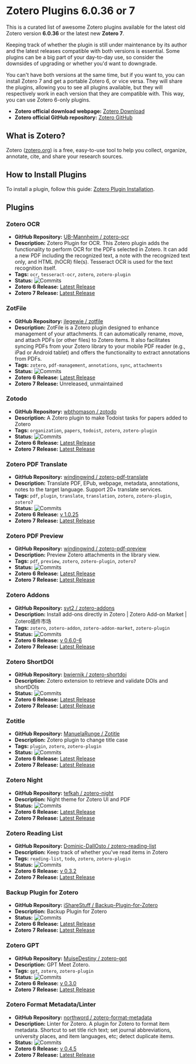 # Zotero Plugins 6.0.36 or 7

This is a curated list of awesome Zotero plugins available for the latest old Zotero version **6.0.36** or the latest new **Zotero 7**. 

Keeping track of whether the plugin is still under maintenance by its author and the latest releases compatible with both versions is essential. Some plugins can be a big part of your day-to-day use, so consider the downsides of upgrading or whether you'd want to downgrade.

You can't have both versions at the same time, but if you want to, you can install Zotero 7 and get a portable Zotero 6, or vice versa. They will share the plugins, allowing you to see all plugins available, but they will respectively work in each version that they are compatible with. This way, you can use Zotero 6-only plugins.

- **Zotero official download webpage:** [Zotero Download](https://www.zotero.org/download/)
- **Zotero official GitHub repository:** [Zotero GitHub](https://github.com/zotero/zotero)

## What is Zotero?

Zotero ([zotero.org](https://www.zotero.org)) is a free, easy-to-use tool to help you collect, organize, annotate, cite, and share your research sources.

## How to Install Plugins

To install a plugin, follow this guide: [Zotero Plugin Installation](https://www.zotero.org/support/plugins#:~:text=To%20install%20a%20plugin%20in,xpi%20onto%20the%20Plugins%20window).

## Plugins

### Zotero OCR

- **GitHub Repository:** [UB-Mannheim / zotero-ocr](https://github.com/UB-Mannheim/zotero-ocr)
- **Description:** Zotero Plugin for OCR. This Zotero plugin adds the functionality to perform OCR for the PDFs selected in Zotero. It can add a new PDF including the recognized text, a note with the recognized text only, and HTML (hOCR) file(s). Tesseract OCR is used for the text recognition itself.
- **Tags:** `ocr`, `tesseract-ocr`, `zotero`, `zotero-plugin`
- **Status:** ![Commits](https://badgen.net/github/last-commit/UB-Mannheim/zotero-ocr)
- **Zotero 6 Release:** [Latest Release](https://github.com/UB-Mannheim/zotero-ocr/releases/latest)
- **Zotero 7 Release:** [Latest Release](https://github.com/UB-Mannheim/zotero-ocr/releases/latest)

### ZotFile

- **GitHub Repository:** [jlegewie / zotfile](https://github.com/jlegewie/zotfile)
- **Description:** ZotFile is a Zotero plugin designed to enhance management of your attachments. It can automatically rename, move, and attach PDFs (or other files) to Zotero items. It also facilitates syncing PDFs from your Zotero library to your mobile PDF reader (e.g., iPad or Android tablet) and offers the functionality to extract annotations from PDFs.
- **Tags:** `zotero`, `pdf-management`, `annotations`, `sync`, `attachments`
- **Status:** ![Commits](https://badgen.net/github/last-commit/jlegewie/zotfile)
- **Zotero 6 Release:** [Latest Release](https://github.com/jlegewie/zotfile/releases/latest)
- **Zotero 7 Release:** Unreleased, unmaintained

### Zotodo

- **GitHub Repository:** [wbthomason / zotodo](https://github.com/wbthomason/zotodo)
- **Description:** A Zotero plugin to make Todoist tasks for papers added to Zotero
- **Tags:** `organization`, `papers`, `todoist`, `zotero`, `zotero-plugin`
- **Status:** ![Commits](https://badgen.net/github/last-commit/wbthomason/zotodo)
- **Zotero 6 Release:** [Latest Release](https://github.com/wbthomason/zotodo/releases/latest)
- **Zotero 7 Release:** [Latest Release](https://github.com/wbthomason/zotodo/releases/latest)

### Zotero PDF Translate

- **GitHub Repository:** [windingwind / zotero-pdf-translate](https://github.com/windingwind/zotero-pdf-translate)
- **Description:** Translate PDF, EPub, webpage, metadata, annotations, notes to the target language. Support 20+ translate services.
- **Tags:** `pdf`, `plugin`, `translate`, `translation`, `zotero`, `zotero-plugin`, `zotero7`
- **Status:** ![Commits](https://badgen.net/github/last-commit/windingwind/zotero-pdf-translate)
- **Zotero 6 Release:** [v 1.0.25](https://github.com/windingwind/zotero-pdf-translate/releases/tag/v1.0.25)
- **Zotero 7 Release:** [Latest Release](https://github.com/windingwind/zotero-pdf-translate/releases/latest)

### Zotero PDF Preview

- **GitHub Repository:** [windingwind / zotero-pdf-preview](https://github.com/windingwind/zotero-pdf-preview)
- **Description:** Preview Zotero attachments in the library view.
- **Tags:** `pdf`, `preview`, `zotero`, `zotero-plugin`, `zotero7`
- **Status:** ![Commits](https://badgen.net/github/last-commit/windingwind/zotero-pdf-preview)
- **Zotero 6 Release:** [Latest Release](https://github.com/windingwind/zotero-pdf-preview/releases/latest)
- **Zotero 7 Release:** [Latest Release](https://github.com/windingwind/zotero-pdf-preview/releases/latest)

### Zotero Addons

- **GitHub Repository:** [syt2 / zotero-addons](https://github.com/syt2/zotero-addons)
- **Description:** Install add-ons directly in Zotero | Zotero Add-on Market | Zotero插件市场
- **Tags:** `zotero`, `zotero-addon`, `zotero-addon-market`, `zotero-plugin`
- **Status:** ![Commits](https://badgen.net/github/last-commit/syt2/zotero-addons)
- **Zotero 6 Release:** [v 0.6.0-6](https://github.com/syt2/zotero-addons/releases/download/0.6.0-6/zotero-addons.xpi)
- **Zotero 7 Release:** [Latest Release](https://github.com/syt2/zotero-addons/releases/latest)

### Zotero ShortDOI

- **GitHub Repository:** [bwiernik / zotero-shortdoi](https://github.com/bwiernik/zotero-shortdoi)
- **Description:** Zotero extension to retrieve and validate DOIs and shortDOIs
- **Status:** ![Commits](https://badgen.net/github/last-commit/bwiernik/zotero-shortdoi)
- **Zotero 6 Release:** [Latest Release](https://github.com/bwiernik/zotero-shortdoi/releases/latest)
- **Zotero 7 Release:** [Latest Release](https://github.com/bwiernik/zotero-shortdoi/releases/latest)

### Zotitle

- **GitHub Repository:** [ManuelaRunge / Zotitle](https://github.com/ManuelaRunge/Zotitle)
- **Description:** Zotero plugin to change title case
- **Tags:** `plugin`, `zotero`, `zotero-plugin`
- **Status:** ![Commits](https://badgen.net/github/last-commit/ManuelaRunge/Zotitle)
- **Zotero 6 Release:** [Latest Release](https://github.com/ManuelaRunge/Zotitle/releases/latest)
- **Zotero 7 Release:** [Latest Release](https://github.com/ManuelaRunge/Zotitle/releases/latest)

### Zotero Night

- **GitHub Repository:** [tefkah / zotero-night](https://github.com/tefkah/zotero-night)
- **Description:** Night theme for Zotero UI and PDF
- **Status:** ![Commits](https://badgen.net/github/last-commit/tefkah/zotero-night)
- **Zotero 6 Release:** [Latest Release](https://github.com/tefkah/zotero-night/releases/latest)
- **Zotero 7 Release:** [Latest Release](https://github.com/tefkah/zotero-night/releases/latest)

### Zotero Reading List

- **GitHub Repository:** [Dominic-DallOsto / zotero-reading-list](https://github.com/Dominic-DallOsto/zotero-reading-list)
- **Description:** Keep track of whether you've read items in Zotero
- **Tags:** `reading-list`, `todo`, `zotero`, `zotero-plugin`
- **Status:** ![Commits](https://badgen.net/github/last-commit/Dominic-DallOsto/zotero-reading-list)
- **Zotero 6 Release:** [v 0.3.2](https://github.com/Dominic-DallOsto/zotero-reading-list/releases/download/v0.3.2/zotero-reading-list-0.3.2.xpi)
- **Zotero 7 Release:** [Latest Release](https://github.com/Dominic-DallOsto/zotero-reading-list/releases/latest)

### Backup Plugin for Zotero

- **GitHub Repository:** [iShareStuff / Backup-Plugin-for-Zotero](https://github.com/iShareStuff/Backup-Plugin-for-Zotero)
- **Description:** Backup Plugin for Zotero
- **Status:** ![Commits](https://badgen.net/github/last-commit/iShareStuff/Backup-Plugin-for-Zotero)
- **Zotero 6 Release:** [Latest Release](https://github.com/iShareStuff/Backup-Plugin-for-Zotero/releases/latest)
- **Zotero 7 Release:** [Latest Release](https://github.com/iShareStuff/Backup-Plugin-for-Zotero/releases/latest)

### Zotero GPT

- **GitHub Repository:** [MuiseDestiny / zotero-gpt](https://github.com/MuiseDestiny/zotero-gpt)
- **Description:** GPT Meet Zotero.
- **Tags:** `gpt`, `zotero`, `zotero-plugin`
- **Status:** ![Commits](https://badgen.net/github/last-commit/MuiseDestiny/zotero-gpt)
- **Zotero 6 Release:** [v 0.3.0](https://github.com/MuiseDestiny/zotero-gpt/releases/download/0.3.0/zotero-gpt.xpi)
- **Zotero 7 Release:** [Latest Release](https://github.com/MuiseDestiny/zotero-gpt/releases/latest)

### Zotero Format Metadata/Linter

- **GitHub Repository:** [northword / zotero-format-metadata](https://github.com/northword/zotero-format-metadata)
- **Description:** Linter for Zotero. A plugin for Zotero to format item metadata. Shortcut to set title rich text; set journal abbreviations, university places, and item languages, etc; detect duplicate items.
- **Status:** ![Commits](https://badgen.net/github/last-commit/northword/zotero-format-metadata)
- **Zotero 6 Release:** [v 0.4.5](https://github.com/northword/zotero-format-metadata/releases/download/0.4.4/zotero-format-metadata-0.4.5.xpi)
- **Zotero 7 Release:** [Latest Release](https://github.com/northword/zotero-format-metadata/releases/latest)
